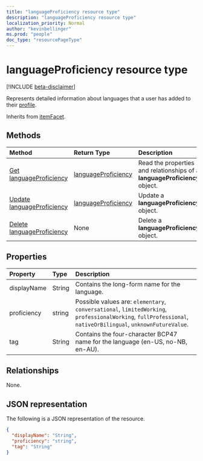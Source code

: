 ```yaml
---
title: "languageProficiency resource type"
description: "languageProficiency resource type"
localization_priority: Normal
author: "kevinbellinger"
ms.prod: "people"
doc_type: "resourcePageType"
---
```


# languageProficiency resource type

[!INCLUDE [beta-disclaimer](../../includes/beta-disclaimer.md)]

Represents detailed information about languages that a user has added to their [profile](profile.md).

Inherits from [itemFacet](itemFacet.md).

## Methods

| Method                                                       | Return Type                                   | Description                                                      | 
|:-------------------------------------------------------------|:----------------------------------------------|:-----------------------------------------------------------------|
| [Get languageProficiency](../api/languageproficiency-get.md) | [languageProficiency](languageproficiency.md) | Read the properties and relationships of a **languageProficiency** object. |
| [Update languageProficiency](../api/languageproficiency-update.md)               | [languageProficiency](languageproficiency.md) | Update a **languageProficiency** object.                               |
| [Delete languageProficiency](../api/languageproficiency-delete.md)               | None                                          | Delete a **languageProficiency** object.                               |

## Properties

| Property     | Type        | Description                                                                                                                                                 |
|:-------------|:------------|:------------------------------------------------------------------------------------------------------------------------------------------------------------|
|displayName   |String       | Contains the long-form name for the language.                                                                                                   |
|proficiency   |string       | Possible values are: `elementary`, `conversational`, `limitedWorking`, `professionalWorking`, `fullProfessional`, `nativeOrBilingual`, `unknownFutureValue`.|
|tag           |String       | Contains the four-character BCP47 name for the language (en-US, no-NB, en-AU).                                                                                  |

## Relationships

None.

## JSON representation

The following is a JSON representation of the resource. 

<!-- {
  "blockType": "resource",
  "optionalProperties": [

  ],
  "@odata.type": "microsoft.graph.languageProficiency",
  "baseType": ""
}-->

```json
{
  "displayName": "String",
  "proficiency": "string",
  "tag": "String"
}
```

<!-- uuid: 16cd6b66-4b1a-43a1-adaf-3a886856ed98
2019-02-04 14:57:30 UTC -->
<!-- {
  "type": "#page.annotation",
  "description": "languageProficiency resource",
  "keywords": "",
  "section": "documentation",
  "tocPath": ""
}-->
